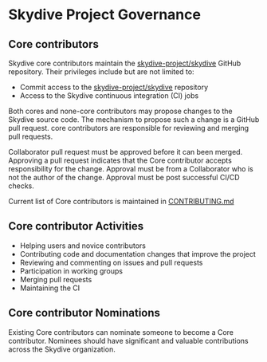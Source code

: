 # Skydive Project Governance

## Core contributors

Skydive core contributors maintain the [skydive-project/skydive](https://github.com/skydive-project/skydive) GitHub repository.
Their privileges include but are not limited to:

* Commit access to the [skydive-project/skydive](https://github.com/skydive-project/skydive) repository
* Access to the Skydive continuous integration (CI) jobs

Both cores and none-core contributors may propose changes to the Skydive
source code. The mechanism to propose such a change is a GitHub pull request.
core contributors are responsible for reviewing and merging pull requests.

Collaborator pull request must be approved before it can been merged.
Approving a pull request indicates that the Core contributor accepts responsibility for the change.
Approval must be from a Collaborator who is not the author of the change.
Approval must be post successful CI/CD checks.

Current list of Core contributors is maintained in
[CONTRIBUTING.md](https://github.com/skydive-project/skydive/blob/master/CONTRIBUTING.md)

## Core contributor Activities

* Helping users and novice contributors
* Contributing code and documentation changes that improve the project
* Reviewing and commenting on issues and pull requests
* Participation in working groups
* Merging pull requests
* Maintaining the CI

## Core contributor Nominations

Existing Core contributors can nominate someone to become a Core contributor. Nominees
should have significant and valuable contributions across the Skydive
organization.